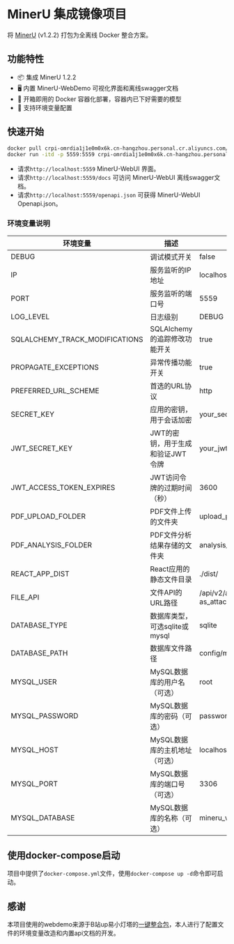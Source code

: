 # MinerU 集成镜像项目

将 [MinerU](https://github.com/opendatalab/MinerU) (v1.2.2) 打包为全离线 Docker 整合方案。

## 功能特性

* 📦 集成 MinerU 1.2.2
* 🖥️ 内置 MinerU-WebDemo 可视化界面和离线swagger文档
* 🐳 开箱即用的 Docker 容器化部署，容器内已下好需要的模型
* 🔧 支持环境变量配置

## 快速开始

```bash
docker pull crpi-omrdia1j1e0m0x6k.cn-hangzhou.personal.cr.aliyuncs.com/chiayen/mineru-web:v1.2.2
docker run -itd -p 5559:5559 crpi-omrdia1j1e0m0x6k.cn-hangzhou.personal.cr.aliyuncs.com/chiayen/mineru-web:v1.2.2 
```

- 请求`http://localhost:5559` MinerU-WebUI 界面。
- 请求`http://localhost:5559/docs` 可访问 MinerU-WebUI 离线swagger文档。
- 请求`http://localhost:5559/openapi.json` 可获得 MinerU-WebUI Openapi.json。

### 环境变量说明

| 环境变量 | 描述                   | 默认值 | 
| --- |----------------------| --- | 
| DEBUG | 调试模式开关               | false |
| IP | 服务监听的IP地址            | localhost |
| PORT | 服务监听的端口号             | 5559 | 
| LOG_LEVEL | 日志级别                 | DEBUG | 
| SQLALCHEMY_TRACK_MODIFICATIONS | SQLAlchemy的追踪修改功能开关  | true |
| PROPAGATE_EXCEPTIONS | 异常传播功能开关             | true |
| PREFERRED_URL_SCHEME | 首选的URL协议             | http |
| SECRET_KEY | 应用的密钥，用于会话加密         | your_secret_key |
| JWT_SECRET_KEY | JWT的密钥，用于生成和验证JWT令牌  | your_jwt_secret_key |
| JWT_ACCESS_TOKEN_EXPIRES | JWT访问令牌的过期时间（秒）      | 3600 |
| PDF_UPLOAD_FOLDER | PDF文件上传的文件夹          | upload_pdf |
| PDF_ANALYSIS_FOLDER | PDF文件分析结果存储的文件夹      | analysis_pdf |
| REACT_APP_DIST | React应用的静态文件目录       | ./dist/ |
| FILE_API | 文件API的URL路径          | /api/v2/analysis/pdf_img?as_attachment=False |
| DATABASE_TYPE | 数据库类型，可选sqlite或mysql | sqlite |
| DATABASE_PATH | 数据库文件路径              | config/mineru_web.db |
| MYSQL_USER | MySQL数据库的用户名（可选）     | root |
| MYSQL_PASSWORD | MySQL数据库的密码（可选）      | password |
| MYSQL_HOST | MySQL数据库的主机地址（可选）    | localhost |
| MYSQL_PORT | MySQL数据库的端口号（可选）     | 3306 |
| MYSQL_DATABASE | MySQL数据库的名称（可选）      | mineru_web |

## 使用docker-compose启动

项目中提供了`docker-compose.yml`文件，使用`docker-compose up -d`命令即可启动。

## 感谢

本项目使用的webdemo来源于B站up易小灯塔的[一键整合包](https://www.bilibili.com/opus/998007995670462467?from=search&spm_id_from=333.337.0.0)，本人进行了配置文件的环境变量改造和内置api文档的开发。



